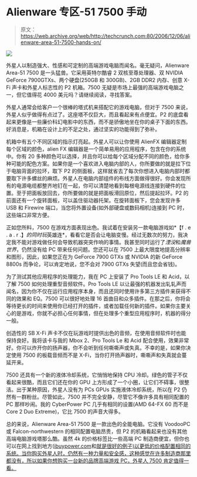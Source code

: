 # Alienware 专区-51 7500 手动

> 原文：<https://web.archive.org/web/http://techcrunch.com:80/2006/12/06/alienware-area-51-7500-hands-on/>

![](img/bdff96501e967c9cf2355498600004bf.png)

外星人以制造强大、性感和可定制的高端游戏电脑而闻名。毫无疑问，Alienware Area-51 7500 是一头猛兽。它采用英特尔酷睿 2 双核至尊处理器、双 NVIDIA GeForce 7900GTXs、两个硬盘(250GB 和 300GB)、2GB DDR2 内存、创意 X-Fi 声卡和外星人标志性的 P2 机箱。7500 无疑是市场上最强的高端游戏电脑之一，但它值得花 4000 美元吗？请继续阅读，寻找答案。

外星人通常会给客户一个很棒的塔式机来搭配它的游戏电脑，但对于 7500 来说，外星人似乎做得有点过了。这座塔不仅巨大，而且看起来有点便宜。P2 的底盘看起来更像是一些廉价科幻电影中的东西，而不是骄傲地坐在你的桌子下面的东西。好消息是，机箱在设计上的不足之处，通过坚实的功能得到了弥补。

机箱中有五个不同区域的指示灯亮起。外星人可以让你使用 AlienFX 编辑器定制每个区域的颜色，alien FX 编辑器是一个简单易用的应用程序，包含在你的系统中。你有 20 多种颜色可以选择，并且你可以给每个区域分配不同的颜色，给你多种可能的配色方案。如果你是一个喜欢进入电脑内部的人，你所要做的就是拉下位于电脑背面的拉环，取下 P2 的侧面板，这样就省去了每次你想进入电脑内部时都要取下许多螺丝的麻烦。外星人在电脑内部组件的布线方面做得很好。你会发现所有的电源电缆都整齐地钉在一起，你可以清楚地看到每根电源线连接到硬件的位置。至于把面板放回去，你所要做的就是把面板滑回原位，然后提起拉环。P2 的前面还有一个旋转面板，可以盖住驱动器托架。在旋转面板下，您会发现许多 USB 和 Firewire 端口，当您将外置设备(如外部硬盘或数码相机)连接到 PC 时，这些端口非常方便。

正如您所料，7500 在游戏方面表现出色。我试着在安装另一款电脑游戏如*【f . e . a . r .】*的同时玩*英雄连*，看看它是否会让电脑变慢。经过无数次的努力，我决定我不能对游戏做任何会导致机器突突作响的事情。我甚至同时运行了*湮没*和*魔兽世界*，仍然没有给 PC 带来任何问题。您还可以在 7500 上最大限度地提高分辨率和图形，因此，如果您正在为 GeForce 7900 GTXs 或 NVIDIA 的新 GeForce 8800s 而争论，可以肯定地说，您不会对 7900 GTXs 失望(而且您会省钱)。

为了测试其他应用程序的处理能力，我在 PC 上安装了 Pro Tools LE 和 Acid，以了解 7500 如何处理重型音频软件。Pro Tools LE 以让最强的机器发出轧轧声而闻名，因为你不仅在运行应用程序本身，而且还同时使用许多第三方插件来获得不同的效果和 EQ。7500 可以很好地处理 16 首曲目和众多插件。在那之后，你将会等待更长的时间来使用你已经打开的插件，或者加载任何新的插件。如果你主要关心的是游戏，你就不必担心任何事情，但在处理多个重型应用程序时，机器的得分一般。

创造性的 SB X-Fi 声卡不仅在玩游戏时提供出色的音频，在使用音频软件时也能保持良好。我将该卡与我的 Mbox 2、Pro Tools Le 和 Acid 配合使用，效果非常好。你可以炸开你的扬声器，你不会听到任何嘶嘶声或失真。不幸的是，如果你决定使用 7500 的板载音频而不是 X-Fi，当你打开扬声器时，嘶嘶声和失真就会蔓延开来。

7500 还具有一个新的液体冷却系统，它悄悄地保持 CPU 冷却。绿色的管子不仅看起来很酷，而且它们还在你的 GPU 上方形成了一个小圈，让它们不碍事，很整洁。出于某种原因，外星人没有为 PCs GPUs 实施液体冷却系统，所以在 P2 仍然有一群粉丝。尽管如此，7500 并不完全安静，尽管它不像许多具有相同配置的 PC 那样吵闹。我的 CyberPower PC 几乎有相同的设置(AMD 64-FX 60 而不是 Core 2 Duo Extreme)，它比 7500 的声音大得多。

总的来说，Alienware Area-51 7500 是一款出色的全能电脑。它没有 VoodooPC 或 Falcon-northwestern 的相同配置电脑昂贵，但 P2 的机箱看起来也没有其他高端电脑游戏塔那么酷。虽然 4k 的价格标签比一些高端 PC 制造商便宜，但你也可以在网上找到地方([ibuypower.com](https://web.archive.org/web/20150224143852/http://ibuypower.com/)和[就是很好的例子)以更低的价格配置相同的系统。当你购买外星人时，仍然有一种力量和安全感，这种感觉在许多制造商那里都没有，所以如果你想购买一台新的品牌高端游戏 PC，外星人 7500 肯定值得一看。](https://web.archive.org/web/20150224143852/http://cyberpowerpc.com/)